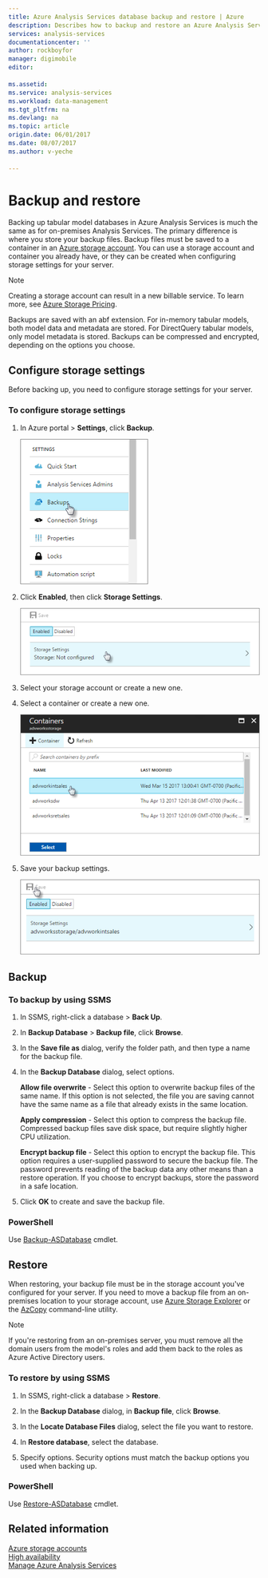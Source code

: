 ```yaml
---
title: Azure Analysis Services database backup and restore | Azure
description: Describes how to backup and restore an Azure Analysis Services database.
services: analysis-services
documentationcenter: ''
author: rockboyfor
manager: digimobile
editor: 

ms.assetid: 
ms.service: analysis-services
ms.workload: data-management
ms.tgt_pltfrm: na
ms.devlang: na
ms.topic: article
origin.date: 06/01/2017
ms.date: 08/07/2017
ms.author: v-yeche

---
```


# Backup and restore

Backing up tabular model databases in Azure Analysis Services is much the same as for on-premises Analysis Services. The primary difference is where you store your backup files. Backup files must be saved to a container in an [Azure storage account](../storage/storage-create-storage-account.md). You can use a storage account and container you already have, or they can be created when configuring storage settings for your server.

> [!NOTE]
> Creating a storage account can result in a new billable service. To learn more, see [Azure Storage Pricing](https://www.azure.cn/pricing/details/storage/).
> 
> 

Backups are saved with an abf extension. For in-memory tabular models, both model data and metadata are stored. For DirectQuery tabular models, only model metadata is stored. Backups can be compressed and encrypted, depending on the options you choose. 

## Configure storage settings
Before backing up, you need to configure storage settings for your server.

### To configure storage settings
1.  In Azure portal > **Settings**, click **Backup**.

    ![Backups in Settings](./media/analysis-services-backup/aas-backup-backups.png)

2.  Click **Enabled**, then click **Storage Settings**.

    ![Enable](./media/analysis-services-backup/aas-backup-enable.png)

3. Select your storage account or create a new one.

4. Select a container or create a new one.

    ![Select container](./media/analysis-services-backup/aas-backup-container.png)

5. Save your backup settings.

    ![Save backup settings](./media/analysis-services-backup/aas-backup-save.png)

## Backup

### To backup by using SSMS

1. In SSMS, right-click a database > **Back Up**.

2. In **Backup Database** > **Backup file**, click **Browse**.

3. In the **Save file as** dialog, verify the folder path, and then type a name for the backup file. 

4. In the **Backup Database** dialog, select options.

    **Allow file overwrite** - Select this option to overwrite backup files of the same name. If this option is not selected, the file you are saving cannot have the same name as a file that already exists in the same location.

    **Apply compression** - Select this option to compress the backup file. Compressed backup files save disk space, but require slightly higher CPU utilization. 

    **Encrypt backup file** - Select this option to encrypt the backup file. This option requires a user-supplied password to secure the backup file. The password prevents reading of the backup data any other means than a restore operation. If you choose to encrypt backups, store the password in a safe location.

5. Click **OK** to create and save the backup file.

### PowerShell
Use [Backup-ASDatabase](/sql/analysis-services/powershell/backup-asdatabase-cmdlet) cmdlet.

## Restore
When restoring, your backup file must be in the storage account you've configured for your server. If you need to move a backup file from an on-premises location to your storage account, use [Azure Storage Explorer](/vs-azure-tools-storage-manage-with-storage-explorer) or the [AzCopy](../storage/storage-use-azcopy.md) command-line utility. 

> [!NOTE]
> If you're restoring from an on-premises server, you must remove all the domain users from the model's roles and add them back to the roles as Azure Active Directory users.
> 
> 

### To restore by using SSMS

1. In SSMS, right-click a database > **Restore**.

2. In the **Backup Database** dialog, in **Backup file**, click **Browse**.

3. In the **Locate Database Files** dialog, select the file you want to restore.

4. In **Restore database**, select the database.

5. Specify options. Security options must match the backup options you used when backing up.

### PowerShell

Use [Restore-ASDatabase](/sql/analysis-services/powershell/restore-asdatabase-cmdlet) cmdlet.

## Related information

[Azure storage accounts](../storage/storage-create-storage-account.md)  
[High availability](analysis-services-bcdr.md)     
[Manage Azure Analysis Services](analysis-services-manage.md)

<!--Update_Description: new articles on analysis services back up  -->